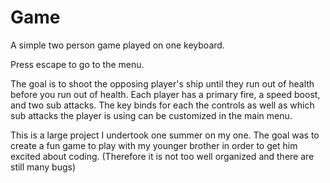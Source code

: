 # Game

A simple two person game played on one keyboard.

Press escape to go to the menu.

The goal is to shoot the opposing player's ship until they run out of health before you run out of health.
Each player has a primary fire, a speed boost, and two sub attacks. The key binds for each the controls
as well as which sub attacks the player is using can be customized in the main menu.

This is a large project I undertook one summer on my one. The goal was to create a fun game
to play with my younger brother in order to get him excited about coding. (Therefore it is
not too well organized and there are still many bugs)

